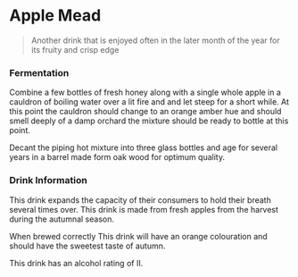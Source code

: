 # Apple Mead

> Another drink that is enjoyed often in the later month of the year for its fruity and crisp edge

### Fermentation

Combine a few bottles of fresh honey along with a single whole apple in a cauldron of boiling water over a lit fire and and let steep for a short while. At this point the cauldron should change to an orange amber hue and should smell deeply of a damp orchard the mixture should be ready to bottle at this point.

Decant the piping hot mixture into three glass bottles and age for several years in a barrel made form oak wood for optimum quality.

### Drink Information

This drink expands the capacity of their consumers to hold their breath several times over. This drink is made from fresh apples from the harvest during the autumnal season.

When brewed correctly This drink will have an orange colouration and should have the sweetest taste of autumn.

This drink has an alcohol rating of II.
